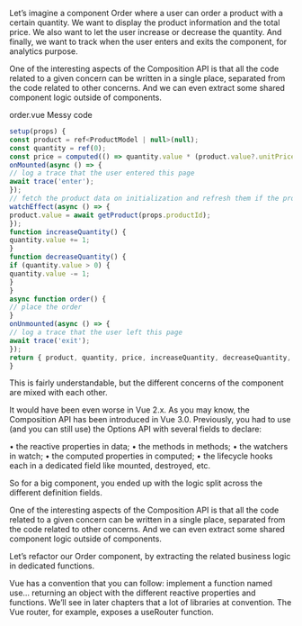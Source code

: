 Let’s imagine a component Order where a user can order a product with a certain quantity. We
want to display the product information and the total price. We also want to let the user increase or decrease the quantity. And finally, we want to track when the user enters and exits the component, for analytics purpose.

One of the interesting aspects of the Composition API is that all the code related to a given concern can be written in a single place, separated from the code related to other concerns. And we can even extract some shared component logic outside of components.

order.vue Messy code

```js
setup(props) {
const product = ref<ProductModel | null>(null);
const quantity = ref(0);
const price = computed(() => quantity.value * (product.value?.unitPrice ?? 0));
onMounted(async () => {
// log a trace that the user entered this page
await trace('enter');
});
// fetch the product data on initialization and refresh them if the props change
watchEffect(async () => {
product.value = await getProduct(props.productId);
});
function increaseQuantity() {
quantity.value += 1;
}
function decreaseQuantity() {
if (quantity.value > 0) {
quantity.value -= 1;
}
}
async function order() {
// place the order
}
onUnmounted(async () => {
// log a trace that the user left this page
await trace('exit');
});
return { product, quantity, price, increaseQuantity, decreaseQuantity, order };
}
```

This is fairly understandable, but the different concerns of the component are mixed with each
other.

It would have been even worse in Vue 2.x. As you may know, the Composition API has been
introduced in Vue 3.0. Previously, you had to use (and you can still use) the Options API with
several fields to declare:

• the reactive properties in data;
• the methods in methods;
• the watchers in watch;
• the computed properties in computed;
• the lifecycle hooks each in a dedicated field like mounted, destroyed, etc.

So for a big component, you ended up with the logic split across the different definition fields.

One of the interesting aspects of the Composition API is that all the code related to a given concern can be written in a single place, separated from the code related to other concerns. And we can even extract some shared component logic outside of components.

Let’s refactor our Order component, by extracting the related business logic in dedicated functions.

Vue has a convention that you can follow: implement a function named use… returning an object with the different reactive properties and functions. We’ll see in later chapters that a lot of libraries at convention. The Vue router, for example, exposes a useRouter function.